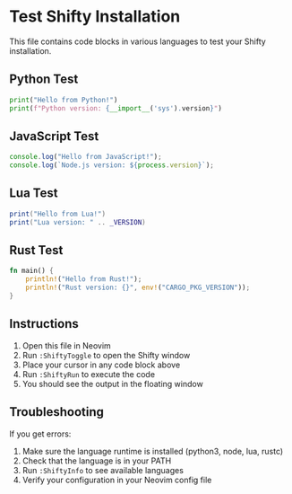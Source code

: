 # Test Shifty Installation

This file contains code blocks in various languages to test your Shifty installation.

## Python Test

```python
print("Hello from Python!")
print(f"Python version: {__import__('sys').version}")
```

## JavaScript Test

```javascript
console.log("Hello from JavaScript!");
console.log(`Node.js version: ${process.version}`);
```

## Lua Test

```lua
print("Hello from Lua!")
print("Lua version: " .. _VERSION)
```

## Rust Test

```rust
fn main() {
    println!("Hello from Rust!");
    println!("Rust version: {}", env!("CARGO_PKG_VERSION"));
}
```

## Instructions

1. Open this file in Neovim
2. Run `:ShiftyToggle` to open the Shifty window
3. Place your cursor in any code block above
4. Run `:ShiftyRun` to execute the code
5. You should see the output in the floating window

## Troubleshooting

If you get errors:

1. Make sure the language runtime is installed (python3, node, lua, rustc)
2. Check that the language is in your PATH
3. Run `:ShiftyInfo` to see available languages
4. Verify your configuration in your Neovim config file 